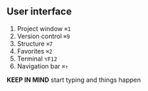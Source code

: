 ## User interface

1. Project window `⌘1`
1. Version control `⌘9`
1. Structure `⌘7`
1. Favorites `⌘2`
1. Terminal `⌥F12`
1. Navigation bar `⌘↑`

**KEEP IN MIND** start typing and things happen
